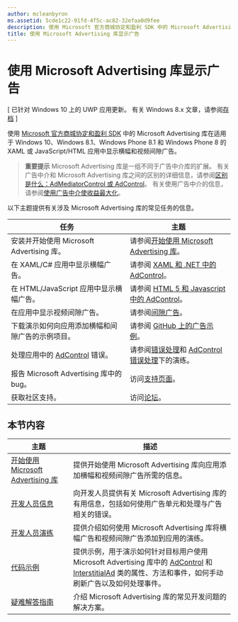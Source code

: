 ```yaml
---
author: mcleanbyron
ms.assetid: 5cde1c22-91fd-4f5c-ac82-32efaa0d9fee
description: 使用 Microsoft 官方商城协定和盈利 SDK 中的 Microsoft Advertising 库在 XAML 或 JavaScript/HTML 应用中显示横幅和视频间隙广告。
title: 使用 Microsoft Advertising 库显示广告
---
```


# 使用 Microsoft Advertising 库显示广告


\[ 已针对 Windows 10 上的 UWP 应用更新。 有关 Windows 8.x 文章，请参阅[存档](http://go.microsoft.com/fwlink/p/?linkid=619132) \]

使用 [Microsoft 官方商城协定和盈利 SDK](monetize-your-app-with-the-microsoft-store-engagement-and-monetization-sdk.md) 中的 Microsoft Advertising 库在适用于 Windows 10、Windows 8.1、Windows Phone 8.1 和 Windows Phone 8 的 XAML 或 JavaScript/HTML 应用中显示横幅和视频间隙广告。

> **重要提示** Microsoft Advertising 库是一组不同于广告中介库的扩展。 有关广告中介和 Microsoft Advertising 库之间的区别的详细信息，请参阅[区别是什么：AdMediatorControl 或 AdControl](what-is-the-difference-admediatorcontrol-or-adcontrol.md)。 有关使用广告中介的信息，请参阅[使用广告中介使收益最大化](https://msdn.microsoft.com/windows/uwp/monetize/use-ad-mediation-to-maximize-revenue)。

 
以下主题提供有关涉及 Microsoft Advertising 库的常见任务的信息。

|  任务    | 主题 |               
|----------|-------|
| 安装并开始使用 Microsoft Advertising 库。     | 请参阅[开始使用 Microsoft Advertising 库](get-started-with-microsoft-advertising-libraries.md)。        |
| 在 XAML/C# 应用中显示横幅广告。     | 请参阅 [XAML 和 .NET 中的 AdControl](adcontrol-in-xaml-and--net.md)。        |
| 在 HTML/JavaScript 应用中显示横幅广告。     | 请参阅 [HTML 5 和 Javascript 中的 AdControl](adcontrol-in-html-5-and-javascript.md)。        |
| 在应用中显示视频间隙广告。     |请参阅[间隙广告](interstitial-ads.md)。       |
| 下载演示如何向应用添加横幅和间隙广告的示例项目。     |请参阅 [GitHub 上的广告示例](http://aka.ms/githubads)。       |
| 处理应用中的 [AdControl](https://msdn.microsoft.com/library/windows/apps/microsoft.advertising.winrt.ui.adcontrol.aspx) 错误。     | 请参阅[错误处理](error-handling-with-advertising-libraries.md)和 [AdControl 错误处理](adcontrol-error-handling.md)下的演练。       |
| 报告 Microsoft Advertising 库中的 bug。     | 访问[支持页面](https://go.microsoft.com/fwlink/p/?LinkId=331508)。        |
| 获取社区支持。     | 访问[论坛](http://go.microsoft.com/fwlink/p/?LinkId=401266)。       |

 

## 本节内容

| 主题                                                                                                       | 描述                 |
|-------------------------------------------------------------------------------------------------------------|-----------------------------|
| [开始使用 Microsoft Advertising 库](get-started-with-microsoft-advertising-libraries.md) |  提供开始使用 Microsoft Advertising 库向应用添加横幅和视频间隙广告所需的信息。  |
| [开发人员信息](developer-information.md)        |  向开发人员提供有关 Microsoft Advertising 库的有用信息，包括如何使用广告单元和处理与广告相关的错误。    |
| [开发人员演练](developer-walkthroughs.md)     |  提供介绍如何使用 Microsoft Advertising 库将横幅广告和视频间隙广告添加到应用的演练。   |
| [代码示例](code-samples.md)         |  提供示例，用于演示如何针对目标用户使用 Microsoft Advertising 库中的 [AdControl](https://msdn.microsoft.com/library/windows/apps/microsoft.advertising.winrt.ui.adcontrol.aspx) 和 [InterstitialAd](https://msdn.microsoft.com/library/windows/apps/microsoft.advertising.winrt.ui.interstitialad.aspx) 类的属性、方法和事件，如何手动刷新广告以及如何处理事件。   |
| [疑难解答指南](troubleshooting-guides.md)      |  介绍 Microsoft Advertising 库的常见开发问题的解决方案。   |



 

 


<!--HONumber=May16_HO2-->


